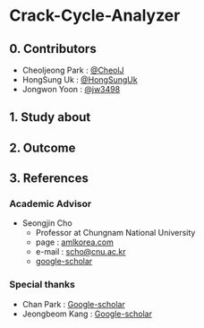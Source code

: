 # Crack-Cycle-Analyzer

## 0. Contributors
- Cheoljeong Park : [@CheolJ](https://github.com/CheolJ)
- HongSung Uk : [@HongSungUk](http://github.com/HongSungUk)
- Jongwon Yoon : [@jw3498](http://github.com/jw3498)

## 1. Study about

## 2. Outcome

## 3. References

### Academic Advisor
- Seongjin Cho
    - Professor at Chungnam National University
    - page : [amlkorea.com](http://amlkorea.com)
    - e-mail : scho@cnu.ac.kr
    - [google-scholar](https://scholar.google.co.kr/citations?user=fPkDoGsAAAAJ&hl=ko)

### Special thanks
- Chan Park : [Google-scholar](https://scholar.google.co.kr/citations?user=WbTl5V0AAAAJ&hl=ko)
- Jeongbeom Kang : [Google-scholar](https://scholar.google.co.kr/citations?view_op=list_works&hl=ko&user=7YF2NMwAAAAJ)